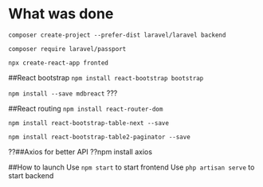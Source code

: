 # What was done

```composer create-project --prefer-dist laravel/laravel backend```

```composer require laravel/passport```

```npx create-react-app fronted```

##React bootstrap
```npm install react-bootstrap bootstrap```

```npm install --save mdbreact``` ???

##React routing
```npm install react-router-dom```

```npm install react-bootstrap-table-next --save```

```npm install react-bootstrap-table2-paginator --save```

??##Axios for better API
??npm install axios

##How to launch
Use ```npm start``` to start frontend
Use ```php artisan serve``` to start backend
 